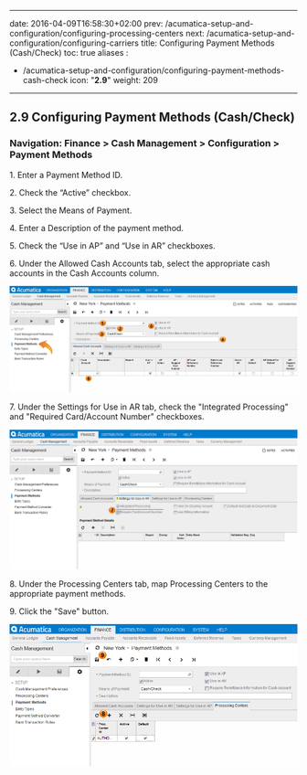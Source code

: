 
---
date: 2016-04-09T16:58:30+02:00
prev: /acumatica-setup-and-configuration/configuring-processing-centers
next: /acumatica-setup-and-configuration/configuring-carriers
title: Configuring Payment Methods (Cash/Check)
toc: true
aliases :
  - /acumatica-setup-and-configuration/configuring-payment-methods-cash-check
icon: "<b>2.9</b>"
weight: 209
---

## 2.9 Configuring Payment Methods (Cash/Check)

### Navigation: Finance > Cash Management > Configuration > Payment Methods

<p>1. Enter a Payment Method ID.</p>

<p>2. Check the “Active” checkbox.</p>

<p>3. Select the Means of Payment.</p>

<p>4. Enter a Description of the payment method.</p>

<p>5. Check the “Use in AP” and “Use in AR” checkboxes.</p>

<p>6. Under the Allowed Cash Accounts tab, select the appropriate cash accounts in the Cash Accounts column.</p>

![configuring-payment-methods-cash-check-1](images/configuring-payment-methods-cash-check-1.png?classes=shadow)

<p>7. Under the Settings for Use in AR tab, check the "Integrated Processing" and "Required Card/Account Number"
checkboxes.</p>

![configuring-payment-methods-cash-check-2](images/configuring-payment-methods-cash-check-2.png?classes=shadow)

<p>8. Under the Processing Centers tab, map Processing Centers to the appropriate payment methods.</p>

<p>9. Click the "Save" button.</p>

![configuring-payment-methods-cash-check-3](images/configuring-payment-methods-cash-check-3.png?classes=shadow)
